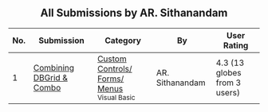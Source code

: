 ﻿<div align="center">

## All Submissions by AR\. Sithanandam

</div>

No.  | Submission | Category | By   | User Rating
---- | ---------- | -------- | ---- | -----------
1 | [Combining DBGrid & Combo<br />](https://github.com/Planet-Source-Code/ar-sithanandam-combining-dbgrid-combo__1-57865) | [Custom Controls/ Forms/  Menus<br /><sup>Visual Basic</sup>](../ByCategory/custom-controls-forms-menus__1-4.md) | AR\. Sithanandam | 4.3 (13 globes from 3 users)
